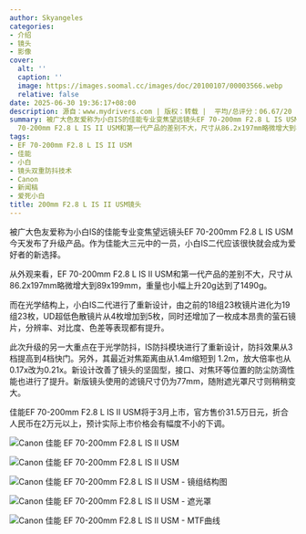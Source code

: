 ```yaml
---
author: Skyangeles
categories:
- 介绍
- 镜头
- 影像
cover:
  alt: ''
  caption: ''
  image: https://images.soomal.cc/images/doc/20100107/00003566.webp
  relative: false
date: 2025-06-30 19:36:17+08:00
description: 源自：www.mydrivers.com | 版权：转载 |  平均/总评分：06.67/20
summary: 被广大色友爱称为小白IS的佳能专业变焦望远镜头EF 70-200mm F2.8 L IS USM今天发布了升级产品。作为佳能大三元中的一员，小白IS二代应该很快就会成为爱好者的新选择。从外观来看，EF
  70-200mm F2.8 L IS II USM和第一代产品的差别不大，尺寸从86.2x197mm略微增大到89x199mm，重量也小幅上升20g达到了1490g。而在光学结构上，小白IS二代进行了重新设计，由之前的18组23枚镜片进化为19组23枚，UD超低色散镜片从4枚增加到5枚，同时还增加了一枚成本昂贵的萤石镜片，分辨率、对比度、色差等表现都有提升……
tags:
- EF 70-200mm F2.8 L IS II USM
- 佳能
- 小白
- 镜头双重防抖技术
- Canon
- 新闻稿
- 爱死小白
title: 200mm F2.8 L IS II USM镜头
---
```


被广大色友爱称为小白IS的佳能专业变焦望远镜头EF 70-200mm F2.8 L IS USM今天发布了升级产品。作为佳能大三元中的一员，小白IS二代应该很快就会成为爱好者的新选择。



从外观来看，EF 70-200mm F2.8 L IS II USM和第一代产品的差别不大，尺寸从86.2x197mm略微增大到89x199mm，重量也小幅上升20g达到了1490g。



而在光学结构上，小白IS二代进行了重新设计，由之前的18组23枚镜片进化为19组23枚，UD超低色散镜片从4枚增加到5枚，同时还增加了一枚成本昂贵的萤石镜片，分辨率、对比度、色差等表现都有提升。



此次升级的另一大重点在于光学防抖，IS防抖模块进行了重新设计，防抖效果从3档提高到4档快门。另外，其最近对焦距离由从1.4m缩短到 
1.2m，放大倍率也从0.17x改为0.21x。新设计改善了镜头的坚固型，接口、对焦环等位置的防尘防滴性能也进行了提升。新版镜头使用的滤镜尺寸仍为77mm，随附遮光罩尺寸则稍稍变大。



佳能EF 70-200mm F2.8 L IS II USM将于3月上市，官方售价31.5万日元，折合人民币在2万元以上，预计实际上市价格会有幅度不小的下调。



![Canon 佳能 EF 70-200mm F2.8 L IS II USM](https://images.soomal.cc/images/doc/20100107/00003565.webp)



![Canon 佳能 EF 70-200mm F2.8 L IS II USM](https://images.soomal.cc/images/doc/20100107/00003566.webp)



![Canon 佳能 EF 70-200mm F2.8 L IS II USM - 镜组结构图](https://images.soomal.cc/images/doc/20100107/00003567.webp)



![Canon 佳能 EF 70-200mm F2.8 L IS II USM - 遮光罩](https://images.soomal.cc/images/doc/20100107/00003568.webp)



![Canon 佳能 EF 70-200mm F2.8 L IS II USM - MTF曲线](https://images.soomal.cc/images/doc/20100107/00003569.webp)
